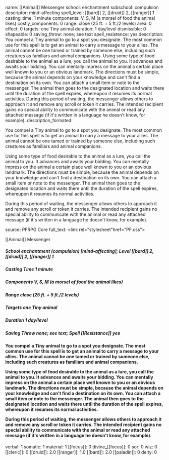 name: [[Animal]] Messenger
school: enchantment
subschool: compulsion
descriptor: mind-affecting
spell_level: [[bard]] 2, [[druid]] 2, [[ranger]] 1
casting_time: 1 minute
components: V, S, M (a morsel of food the animal likes)
costly_components: 0
range: close (25 ft. + 5 ft./2 levels)
area: 0
effect: 0
targets: one Tiny animal
duration: 1 day/level
dismissible: 0
shapeable: 0
saving_throw: none; see text
spell_resistence: yes
description: You compel a Tiny animal to go to a spot you designate. The most common use for this spell is to get an animal to carry a message to your allies. The animal cannot be one tamed or trained by someone else, including such creatures as familiars and animal companions.  Using some type of food desirable to the animal as a lure, you call the animal to you. It advances and awaits your bidding. You can mentally impress on the animal a certain place well known to you or an obvious landmark. The directions must be simple, because the animal depends on your knowledge and can't find a destination on its own. You can attach a small item or note to the messenger. The animal then goes to the designated location and waits there until the duration of the spell expires, whereupon it resumes its normal activities.  During this period of waiting, the messenger allows others to approach it and remove any scroll or token it carries. The intended recipient gains no special ability to communicate with the animal or read any attached message (if it's written in a language he doesn't know, for example).
description_formated: <p>You compel a Tiny animal to go to a spot you designate. The most common use for this spell is to get an animal to carry a message to your allies. The animal cannot be one tamed or trained by someone else, including such creatures as familiars and animal companions.</p><p>Using some type of food desirable to the animal as a lure, you call the animal to you. It advances and awaits your bidding. You can mentally impress on the animal a certain place well known to you or an obvious landmark. The directions must be simple, because the animal depends on your knowledge and can't find a destination on its own. You can attach a small item or note to the messenger. The animal then goes to the designated location and waits there until the duration of the spell expires, whereupon it resumes its normal activities.</p><p>During this period of waiting, the messenger allows others to approach it and remove any scroll or token it carries. The intended recipient gains no special ability to communicate with the animal or read any attached message (if it's written in a language he doesn't know, for example).</p>
source: PFRPG Core
full_text: <link rel="stylesheet"href="PF.css"><div class="heading"><p class="alignleft">[[Animal]] Messenger </p><div style="clear: both;"></div></div><div><h5><b>School </b>enchantment (compulsion) [mind-affecting]; <b>Level </b>[[bard]] 2, [[druid]] 2, [[ranger]] 1</h5><h5><b>Casting Time </b>1 minute</h5><h5><b>Components </b>V, S, M (a morsel of food the animal likes)</h5><h5><b>Range </b>close (25 ft. + 5 ft./2 levels)</h5><h5><b>Targets </b> one Tiny animal</h5><h5><b>Duration </b>1 day/level</h5><h5><b>Saving Throw </b>none; see text; <b>Spell [[Resistance]] </b>yes</h5></div><div><h4><p>You compel a Tiny animal to go to a spot you designate. The most common use for this spell is to get an animal to carry a message to your allies. The animal cannot be one tamed or trained by someone else, including such creatures as familiars and animal companions.</p><p>Using some type of food desirable to the animal as a lure, you call the animal to you. It advances and awaits your bidding. You can mentally impress on the animal a certain place well known to you or an obvious landmark. The directions must be simple, because the animal depends on your knowledge and can't find a destination on its own. You can attach a small item or note to the messenger. The animal then goes to the designated location and waits there until the duration of the spell expires, whereupon it resumes its normal activities.</p><p>During this period of waiting, the messenger allows others to approach it and remove any scroll or token it carries. The intended recipient gains no special ability to communicate with the animal or read any attached message (if it's written in a language he doesn't know, for example).</p></h4></div>
verbal: 1
somatic: 1
material: 1
[[focus]]: 0
divine_[[focus]]: 0
sor: 0
wiz: 0
[[cleric]]: 0
[[druid]]: 2.0
[[ranger]]: 1.0
[[bard]]: 2.0
[[paladin]]: 0
deity: 0

